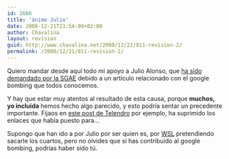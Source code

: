 ```yaml
---
id: 2666
title: 'ánimo Julio'
date: 2008-12-21T21:54:09+02:00
author: Chavalina
layout: revision
guid: http://www.chavalina.net/2008/12/21/811-revision-2/
permalink: /2008/12/21/811-revision-2/
---
```

Quiero mandar desde aqu&iacute; todo mi apoyo a Julio Alonso, que <a href="http://www.merodeando.com/2007/06/27-demandado-por-la-sgae" target="_blank">ha sido demandado por la SGAE</a> debido a un art&iacute;culo relacionado con el google bombing que todos conocemos. 

Y hay que estar muy atentos al resultado de esta causa, porque **muchos, yo incluida** hemos hecho algo parecido, y esto podr&iacute;a sentar un precedente importante. Fijaos en <a href="http://telendro.com.es/2007/06/27/la-sgae-ahora-roba-resultados/" target="_blank">este post de Telendro</a> por ejemplo, ha suprimido los enlaces que hab&iacute;a puesto para…

Supongo que han ido a por Julio por ser quien es, por <a href="http://www.weblogssl.com/" target="_blank">WSL</a> pretendiendo sacarle los cuartos, pero no olvides que si has contribuido al google bombing, podr&iacute;as haber sido t&uacute;.